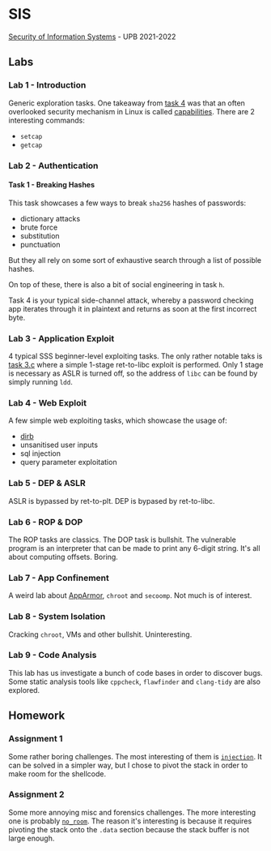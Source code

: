 # SIS
[Security of Information Systems](http://elf.cs.pub.ro/sis) - UPB 2021-2022



## Labs
### Lab 1 - Introduction
Generic exploration tasks.
One takeaway from [task 4](http://elf.cs.pub.ro/sis/sessions/01-intro-systems-security.html#tasks) was that an often overlooked security mechanism in Linux is called [capabilities](https://man7.org/linux/man-pages/man7/capabilities.7.html).
There are 2 interesting commands:
- `setcap`
- `getcap`


### Lab 2 - Authentication
#### Task 1 - Breaking Hashes
This task showcases a few ways to break `sha256` hashes of passwords:
- dictionary attacks
- brute force
- substitution
- punctuation

But they all rely on some sort of exhaustive search through a list of possible hashes.

On top of these, there is also a bit of social engineering in task `h`.

Task 4 is your typical side-channel attack, whereby a password checking app iterates through it in plaintext and returns as soon at the first incorrect byte.


### Lab 3 - Application Exploit
4 typical SSS beginner-level exploiting tasks. The only rather notable taks is
[task 3.c](./Labs/Lab3/ret-to-libc/exploit.py) where a simple 1-stage
ret-to-libc exploit is performed. Only 1 stage is necessary as ASLR is turned 
off, so the address of `libc` can be found by simply running `ldd`.


### Lab 4 - Web Exploit
A few simple web exploiting tasks, which showcase the usage of:
- [dirb](https://sourceforge.net/projects/dirb/)
- unsanitised user inputs
- sql injection
- query parameter exploitation


### Lab 5 - DEP & ASLR
ASLR is bypassed by ret-to-plt.
DEP is bypased by ret-to-libc.


### Lab 6 - ROP & DOP
The ROP tasks are classics.
The DOP task is bullshit.
The vulnerable program is an interpreter that can be made to print any 6-digit string.
It's all about computing offsets.
Boring.


### Lab 7 - App Confinement
A weird lab about [AppArmor](https://apparmor.net/), `chroot` and `secoomp`.
Not much is of interest.


### Lab 8 - System Isolation
Cracking `chroot`, VMs and other bullshit.
Uninteresting.


### Lab 9 - Code Analysis
This lab has us investigate a bunch of code bases in order to discover bugs.
Some static analysis tools like `cppcheck`, `flawfinder` and `clang-tidy` are also explored.



## Homework
### Assignment 1
Some rather boring challenges.
The most interesting of them is [`injection`](Homework/Assignment-1/injection).
It can be solved in a simpler way, but I chose to pivot the stack in order to make room for the shellcode.


### Assignment 2
Some more annoying misc and forensics challenges.
The more interesting one is probably [`no_room`](./Homework/Assignment/no_room).
The reason it's interesting is because it requires pivoting the stack onto the `.data` section because the stack buffer is not large enough.
